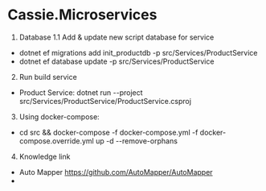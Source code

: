 # Cassie.Microservices

1. Database
1.1 Add & update new script database for service
- dotnet ef migrations add init_productdb -p src/Services/ProductService
- dotnet ef database update -p src/Services/ProductService

2. Run build service
- Product Service: dotnet run --project src/Services/ProductService/ProductService.csproj

3. Using docker-compose:
- cd src && docker-compose -f docker-compose.yml -f docker-compose.override.yml up -d --remove-orphans

4. Knowledge link
- Auto Mapper
    https://github.com/AutoMapper/AutoMapper
- 